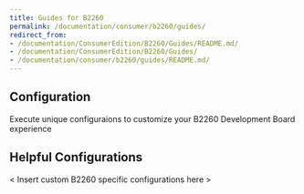 ```yaml
---
title: Guides for B2260
permalink: /documentation/consumer/b2260/guides/
redirect_from:
- /documentation/ConsumerEdition/B2260/Guides/README.md/
- /documentation/ConsumerEdition/B2260/Guides/
- /documentation/consumer/b2260/guides/README.md/
---
```

## Configuration

Execute unique configuraions to customize your B2260 Development Board experience

## Helpful Configurations

< Insert custom B2260 specific configurations here >
